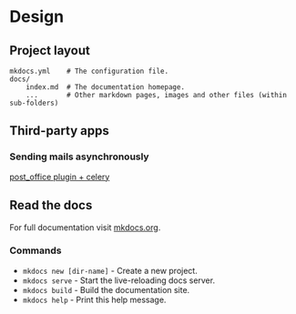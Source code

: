 # Design

## Project layout

    mkdocs.yml    # The configuration file.
    docs/
        index.md  # The documentation homepage.
        ...       # Other markdown pages, images and other files (within sub-folders)

## Third-party apps

### Sending mails asynchronously
[post_office plugin + celery](http://scanova.io/blog/engineering/2014/05/05/asynchronous-email-sending-using-django-post_office-celery/)


## Read the docs

For full documentation visit [mkdocs.org](http://mkdocs.org).

### Commands

* `mkdocs new [dir-name]` - Create a new project.
* `mkdocs serve` - Start the live-reloading docs server.
* `mkdocs build` - Build the documentation site.
* `mkdocs help` - Print this help message.


